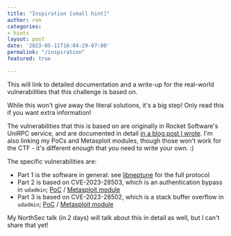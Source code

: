 ```yaml
---
title: "Inspiration [small hint]"
author: ron
categories:
- hints
layout: post
date: '2023-05-11T16:04:29-07:00'
permalink: "/inspiration"
featured: true

---
```


This will link to detailed documentation and a write-up for the real-world
vulnerabilities that this challenge is based on.

While this won't give away the literal solutions, it's a big step! Only read
this if you want extra information!
<!--more-->

The vulnerabilities that this is based on are originally in Rocket Software's
UniRPC service, and are documented in detail
[in a blog post I wrote](https://www.rapid7.com/blog/post/2023/03/29/multiple-vulnerabilities-in-rocket-software-unirpc-server-fixed/).
I'm also linking my PoCs and Metasploit modules, though those won't work for
the CTF - it's different enough that you need to write your own. :)

The specific vulnerabilities are:

* Part 1 is the software in general: see [libneptune](https://github.com/rbowes-r7/libneptune) for the full protocol
* Part 2 is based on CVE-2023-28503, which is an authentication bypass in `udadmin`; [PoC](https://github.com/rbowes-r7/libneptune/blob/main/udadmin_authbypass_oscommand.rb) / [Metasploit module](https://github.com/rapid7/metasploit-framework/blob/master/modules/exploits/linux/misc/unidata_udadmin_auth_bypass.rb)
* Part 3 is based on CVE-2023-28502, which is a stack buffer overflow in `udadmin`; [PoC](https://github.com/rbowes-r7/libneptune/blob/main/udadmin_stackoverflow_password.rb) / [Metasploit module](https://github.com/rapid7/metasploit-framework/blob/master/modules/exploits/linux/misc/unidata_udadmin_password_stack_overflow.rb)

My NorthSec talk (in 2 days) will talk about this in detail as well, but I
can't share that yet!
